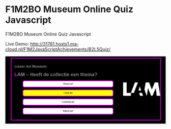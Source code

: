 # F1M2BO Museum Online Quiz Javascript
F1M2BO  Museum Online Quiz Javascript



Live Demo: http://31781.hosts1.ma-cloud.nl/F1M2JavaScriptAchievements/B2L5Quiz/  

![screenshot](Screenshot.png)
